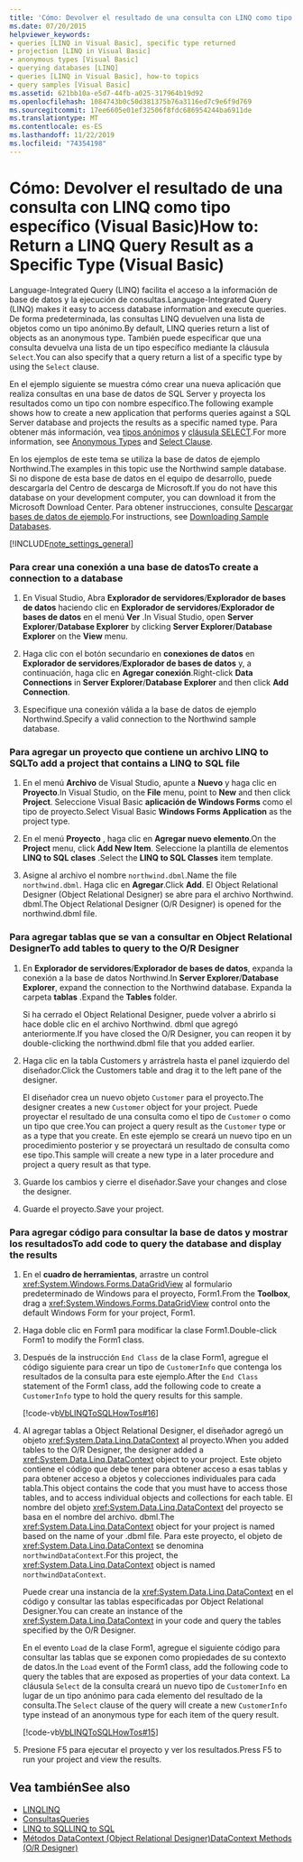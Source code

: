 ```yaml
---
title: 'Cómo: Devolver el resultado de una consulta con LINQ como tipo específico'
ms.date: 07/20/2015
helpviewer_keywords:
- queries [LINQ in Visual Basic], specific type returned
- projection [LINQ in Visual Basic]
- anonymous types [Visual Basic]
- querying databases [LINQ]
- queries [LINQ in Visual Basic], how-to topics
- query samples [Visual Basic]
ms.assetid: 621bb10a-e5d7-44fb-a025-317964b19d92
ms.openlocfilehash: 1084743b0c50d381375b76a3116ed7c9e6f9d769
ms.sourcegitcommit: 17ee6605e01ef32506f8fdc686954244ba6911de
ms.translationtype: MT
ms.contentlocale: es-ES
ms.lasthandoff: 11/22/2019
ms.locfileid: "74354198"
---
```

# <a name="how-to-return-a-linq-query-result-as-a-specific-type-visual-basic"></a><span data-ttu-id="247a2-102">Cómo: Devolver el resultado de una consulta con LINQ como tipo específico (Visual Basic)</span><span class="sxs-lookup"><span data-stu-id="247a2-102">How to: Return a LINQ Query Result as a Specific Type (Visual Basic)</span></span>
<span data-ttu-id="247a2-103">Language-Integrated Query (LINQ) facilita el acceso a la información de base de datos y la ejecución de consultas.</span><span class="sxs-lookup"><span data-stu-id="247a2-103">Language-Integrated Query (LINQ) makes it easy to access database information and execute queries.</span></span> <span data-ttu-id="247a2-104">De forma predeterminada, las consultas LINQ devuelven una lista de objetos como un tipo anónimo.</span><span class="sxs-lookup"><span data-stu-id="247a2-104">By default, LINQ queries return a list of objects as an anonymous type.</span></span> <span data-ttu-id="247a2-105">También puede especificar que una consulta devuelva una lista de un tipo específico mediante la cláusula `Select`.</span><span class="sxs-lookup"><span data-stu-id="247a2-105">You can also specify that a query return a list of a specific type by using the `Select` clause.</span></span>  
  
 <span data-ttu-id="247a2-106">En el ejemplo siguiente se muestra cómo crear una nueva aplicación que realiza consultas en una base de datos de SQL Server y proyecta los resultados como un tipo con nombre específico.</span><span class="sxs-lookup"><span data-stu-id="247a2-106">The following example shows how to create a new application that performs queries against a SQL Server database and projects the results as a specific named type.</span></span> <span data-ttu-id="247a2-107">Para obtener más información, vea [tipos anónimos](../../../../visual-basic/programming-guide/language-features/objects-and-classes/anonymous-types.md) y [cláusula SELECT](../../../../visual-basic/language-reference/queries/select-clause.md).</span><span class="sxs-lookup"><span data-stu-id="247a2-107">For more information, see [Anonymous Types](../../../../visual-basic/programming-guide/language-features/objects-and-classes/anonymous-types.md) and [Select Clause](../../../../visual-basic/language-reference/queries/select-clause.md).</span></span>  
  
 <span data-ttu-id="247a2-108">En los ejemplos de este tema se utiliza la base de datos de ejemplo Northwind.</span><span class="sxs-lookup"><span data-stu-id="247a2-108">The examples in this topic use the Northwind sample database.</span></span> <span data-ttu-id="247a2-109">Si no dispone de esta base de datos en el equipo de desarrollo, puede descargarla del Centro de descarga de Microsoft.</span><span class="sxs-lookup"><span data-stu-id="247a2-109">If you do not have this database on your development computer, you can download it from the Microsoft Download Center.</span></span> <span data-ttu-id="247a2-110">Para obtener instrucciones, consulte [Descargar bases de datos de ejemplo](../../../../framework/data/adonet/sql/linq/downloading-sample-databases.md).</span><span class="sxs-lookup"><span data-stu-id="247a2-110">For instructions, see [Downloading Sample Databases](../../../../framework/data/adonet/sql/linq/downloading-sample-databases.md).</span></span>  
  
[!INCLUDE[note_settings_general](~/includes/note-settings-general-md.md)]  
  
### <a name="to-create-a-connection-to-a-database"></a><span data-ttu-id="247a2-111">Para crear una conexión a una base de datos</span><span class="sxs-lookup"><span data-stu-id="247a2-111">To create a connection to a database</span></span>  
  
1. <span data-ttu-id="247a2-112">En Visual Studio, Abra **Explorador de servidores**/**Explorador de bases de datos** haciendo clic en **Explorador de servidores**/**Explorador de bases de datos** en el menú **Ver** .</span><span class="sxs-lookup"><span data-stu-id="247a2-112">In Visual Studio, open **Server Explorer**/**Database Explorer** by clicking **Server Explorer**/**Database Explorer** on the **View** menu.</span></span>  
  
2. <span data-ttu-id="247a2-113">Haga clic con el botón secundario en **conexiones de datos** en **Explorador de servidores**/**Explorador de bases de datos** y, a continuación, haga clic en **Agregar conexión**.</span><span class="sxs-lookup"><span data-stu-id="247a2-113">Right-click **Data Connections** in **Server Explorer**/**Database Explorer** and then click **Add Connection**.</span></span>  
  
3. <span data-ttu-id="247a2-114">Especifique una conexión válida a la base de datos de ejemplo Northwind.</span><span class="sxs-lookup"><span data-stu-id="247a2-114">Specify a valid connection to the Northwind sample database.</span></span>  
  
### <a name="to-add-a-project-that-contains-a-linq-to-sql-file"></a><span data-ttu-id="247a2-115">Para agregar un proyecto que contiene un archivo LINQ to SQL</span><span class="sxs-lookup"><span data-stu-id="247a2-115">To add a project that contains a LINQ to SQL file</span></span>  
  
1. <span data-ttu-id="247a2-116">En el menú **Archivo** de Visual Studio, apunte a **Nuevo** y haga clic en **Proyecto**.</span><span class="sxs-lookup"><span data-stu-id="247a2-116">In Visual Studio, on the **File** menu, point to **New** and then click **Project**.</span></span> <span data-ttu-id="247a2-117">Seleccione Visual Basic **aplicación de Windows Forms** como el tipo de proyecto.</span><span class="sxs-lookup"><span data-stu-id="247a2-117">Select Visual Basic **Windows Forms Application** as the project type.</span></span>  
  
2. <span data-ttu-id="247a2-118">En el menú **Proyecto** , haga clic en **Agregar nuevo elemento**.</span><span class="sxs-lookup"><span data-stu-id="247a2-118">On the **Project** menu, click **Add New Item**.</span></span> <span data-ttu-id="247a2-119">Seleccione la plantilla de elementos **LINQ to SQL clases** .</span><span class="sxs-lookup"><span data-stu-id="247a2-119">Select the **LINQ to SQL Classes** item template.</span></span>  
  
3. <span data-ttu-id="247a2-120">Asigne al archivo el nombre `northwind.dbml`.</span><span class="sxs-lookup"><span data-stu-id="247a2-120">Name the file `northwind.dbml`.</span></span> <span data-ttu-id="247a2-121">Haga clic en **Agregar**.</span><span class="sxs-lookup"><span data-stu-id="247a2-121">Click **Add**.</span></span> <span data-ttu-id="247a2-122">El Object Relational Designer (Object Relational Designer) se abre para el archivo Northwind. dbml.</span><span class="sxs-lookup"><span data-stu-id="247a2-122">The Object Relational Designer (O/R Designer) is opened for the northwind.dbml file.</span></span>  
  
### <a name="to-add-tables-to-query-to-the-or-designer"></a><span data-ttu-id="247a2-123">Para agregar tablas que se van a consultar en Object Relational Designer</span><span class="sxs-lookup"><span data-stu-id="247a2-123">To add tables to query to the O/R Designer</span></span>  
  
1. <span data-ttu-id="247a2-124">En **Explorador de servidores**/**Explorador de bases de datos**, expanda la conexión a la base de datos Northwind.</span><span class="sxs-lookup"><span data-stu-id="247a2-124">In **Server Explorer**/**Database Explorer**, expand the connection to the Northwind database.</span></span> <span data-ttu-id="247a2-125">Expanda la carpeta **tablas** .</span><span class="sxs-lookup"><span data-stu-id="247a2-125">Expand the **Tables** folder.</span></span>  
  
     <span data-ttu-id="247a2-126">Si ha cerrado el Object Relational Designer, puede volver a abrirlo si hace doble clic en el archivo Northwind. dbml que agregó anteriormente.</span><span class="sxs-lookup"><span data-stu-id="247a2-126">If you have closed the O/R Designer, you can reopen it by double-clicking the northwind.dbml file that you added earlier.</span></span>  
  
2. <span data-ttu-id="247a2-127">Haga clic en la tabla Customers y arrástrela hasta el panel izquierdo del diseñador.</span><span class="sxs-lookup"><span data-stu-id="247a2-127">Click the Customers table and drag it to the left pane of the designer.</span></span>  
  
     <span data-ttu-id="247a2-128">El diseñador crea un nuevo objeto `Customer` para el proyecto.</span><span class="sxs-lookup"><span data-stu-id="247a2-128">The designer creates a new `Customer` object for your project.</span></span> <span data-ttu-id="247a2-129">Puede proyectar el resultado de una consulta como el tipo de `Customer` o como un tipo que cree.</span><span class="sxs-lookup"><span data-stu-id="247a2-129">You can project a query result as the `Customer` type or as a type that you create.</span></span> <span data-ttu-id="247a2-130">En este ejemplo se creará un nuevo tipo en un procedimiento posterior y se proyectará un resultado de consulta como ese tipo.</span><span class="sxs-lookup"><span data-stu-id="247a2-130">This sample will create a new type in a later procedure and project a query result as that type.</span></span>  
  
3. <span data-ttu-id="247a2-131">Guarde los cambios y cierre el diseñador.</span><span class="sxs-lookup"><span data-stu-id="247a2-131">Save your changes and close the designer.</span></span>  
  
4. <span data-ttu-id="247a2-132">Guarde el proyecto.</span><span class="sxs-lookup"><span data-stu-id="247a2-132">Save your project.</span></span>  
  
### <a name="to-add-code-to-query-the-database-and-display-the-results"></a><span data-ttu-id="247a2-133">Para agregar código para consultar la base de datos y mostrar los resultados</span><span class="sxs-lookup"><span data-stu-id="247a2-133">To add code to query the database and display the results</span></span>  
  
1. <span data-ttu-id="247a2-134">En el **cuadro de herramientas**, arrastre un control <xref:System.Windows.Forms.DataGridView> al formulario predeterminado de Windows para el proyecto, Form1.</span><span class="sxs-lookup"><span data-stu-id="247a2-134">From the **Toolbox**, drag a <xref:System.Windows.Forms.DataGridView> control onto the default Windows Form for your project, Form1.</span></span>  
  
2. <span data-ttu-id="247a2-135">Haga doble clic en Form1 para modificar la clase Form1.</span><span class="sxs-lookup"><span data-stu-id="247a2-135">Double-click Form1 to modify the Form1 class.</span></span>  
  
3. <span data-ttu-id="247a2-136">Después de la instrucción `End Class` de la clase Form1, agregue el código siguiente para crear un tipo de `CustomerInfo` que contenga los resultados de la consulta para este ejemplo.</span><span class="sxs-lookup"><span data-stu-id="247a2-136">After the `End Class` statement of the Form1 class, add the following code to create a `CustomerInfo` type to hold the query results for this sample.</span></span>  
  
     [!code-vb[VbLINQToSQLHowTos#16](~/samples/snippets/visualbasic/VS_Snippets_VBCSharp/VbLINQtoSQLHowTos/VB/Form8.vb#16)]  
  
4. <span data-ttu-id="247a2-137">Al agregar tablas a Object Relational Designer, el diseñador agregó un objeto <xref:System.Data.Linq.DataContext> al proyecto.</span><span class="sxs-lookup"><span data-stu-id="247a2-137">When you added tables to the O/R Designer, the designer added a <xref:System.Data.Linq.DataContext> object to your project.</span></span> <span data-ttu-id="247a2-138">Este objeto contiene el código que debe tener para obtener acceso a esas tablas y para obtener acceso a objetos y colecciones individuales para cada tabla.</span><span class="sxs-lookup"><span data-stu-id="247a2-138">This object contains the code that you must have to access those tables, and to access individual objects and collections for each table.</span></span> <span data-ttu-id="247a2-139">El nombre del objeto <xref:System.Data.Linq.DataContext> del proyecto se basa en el nombre del archivo. dbml.</span><span class="sxs-lookup"><span data-stu-id="247a2-139">The <xref:System.Data.Linq.DataContext> object for your project is named based on the name of your .dbml file.</span></span> <span data-ttu-id="247a2-140">Para este proyecto, el objeto de <xref:System.Data.Linq.DataContext> se denomina `northwindDataContext`.</span><span class="sxs-lookup"><span data-stu-id="247a2-140">For this project, the <xref:System.Data.Linq.DataContext> object is named `northwindDataContext`.</span></span>  
  
     <span data-ttu-id="247a2-141">Puede crear una instancia de la <xref:System.Data.Linq.DataContext> en el código y consultar las tablas especificadas por Object Relational Designer.</span><span class="sxs-lookup"><span data-stu-id="247a2-141">You can create an instance of the <xref:System.Data.Linq.DataContext> in your code and query the tables specified by the O/R Designer.</span></span>  
  
     <span data-ttu-id="247a2-142">En el evento `Load` de la clase Form1, agregue el siguiente código para consultar las tablas que se exponen como propiedades de su contexto de datos.</span><span class="sxs-lookup"><span data-stu-id="247a2-142">In the `Load` event of the Form1 class, add the following code to query the tables that are exposed as properties of your data context.</span></span> <span data-ttu-id="247a2-143">La cláusula `Select` de la consulta creará un nuevo tipo de `CustomerInfo` en lugar de un tipo anónimo para cada elemento del resultado de la consulta.</span><span class="sxs-lookup"><span data-stu-id="247a2-143">The `Select` clause of the query will create a new `CustomerInfo` type instead of an anonymous type for each item of the query result.</span></span>  
  
     [!code-vb[VbLINQToSQLHowTos#15](~/samples/snippets/visualbasic/VS_Snippets_VBCSharp/VbLINQtoSQLHowTos/VB/Form8.vb#15)]  
  
5. <span data-ttu-id="247a2-144">Presione F5 para ejecutar el proyecto y ver los resultados.</span><span class="sxs-lookup"><span data-stu-id="247a2-144">Press F5 to run your project and view the results.</span></span>  
  
## <a name="see-also"></a><span data-ttu-id="247a2-145">Vea también</span><span class="sxs-lookup"><span data-stu-id="247a2-145">See also</span></span>

- [<span data-ttu-id="247a2-146">LINQ</span><span class="sxs-lookup"><span data-stu-id="247a2-146">LINQ</span></span>](../../../../visual-basic/programming-guide/language-features/linq/index.md)
- [<span data-ttu-id="247a2-147">Consultas</span><span class="sxs-lookup"><span data-stu-id="247a2-147">Queries</span></span>](../../../../visual-basic/language-reference/queries/index.md)
- [<span data-ttu-id="247a2-148">LINQ to SQL</span><span class="sxs-lookup"><span data-stu-id="247a2-148">LINQ to SQL</span></span>](../../../../framework/data/adonet/sql/linq/index.md)
- [<span data-ttu-id="247a2-149">Métodos DataContext (Object Relational Designer)</span><span class="sxs-lookup"><span data-stu-id="247a2-149">DataContext Methods (O/R Designer)</span></span>](/visualstudio/data-tools/datacontext-methods-o-r-designer)
